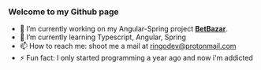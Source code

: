 ### Welcome to my Github page

<!--
**RingoDev/RingoDev** is a ✨ _special_ ✨ repository because its `README.md` (this file) appears on your GitHub profile.

Here are some ideas to get you started:

-->

- 🔭 I’m currently working on my Angular-Spring project [**BetBazar**](https://github.com/RingoDev/BetBazar).
- 🌱 I’m currently learning Typescript, Angular, Spring
- 📫 How to reach me: shoot me a mail at ringodev@protonmail.com
- ⚡ Fun fact: I only started programming a year ago and now i'm addicted

